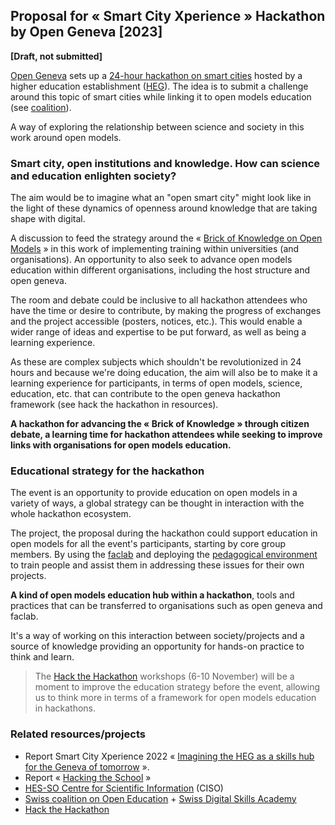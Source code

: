 ## Proposal for « Smart City Xperience » Hackathon by Open Geneva [2023]

**[Draft, not submitted]**

[Open Geneva](https://opengeneva.org/) sets up a [24-hour hackathon on smart cities](https://scx23.sparkboard.com/)
hosted by a higher education establishment ([HEG](https://www.hesge.ch/heg/en)). The idea is to submit a challenge
around this topic of smart cities while linking it to open models education (see
[coalition](https://github.com/Open-Models/ngi-coalition)).

A way of exploring the relationship between science and society in this work around open models.

### Smart city, open institutions and knowledge. How can science and education enlighten society?

The aim would be to imagine what an "open smart city" might look like in the light of these dynamics of openness around
knowledge that are taking shape with digital.

A discussion to feed the strategy around the « [Brick of Knowledge on Open Models](https://open-models.org/) » in
this work of implementing training within universities (and organisations). An opportunity to also seek to advance
open models education within different organisations, including the host structure and open geneva.

The room and debate could be inclusive to all hackathon attendees who have the time or desire to contribute, by
making the progress of exchanges and the project accessible (posters, notices, etc.). This would enable a wider range of
ideas and expertise to be put forward, as well as being a learning experience.

As these are complex subjects which shouldn't be revolutionized in 24 hours and because we're doing education, the
aim will also be to make it a learning experience for participants, in terms of open models, science, education, etc.
that can contribute to the open geneva hackathon framework (see hack the hackathon in resources).

**A hackathon for advancing the « Brick of Knowledge » through citizen debate, a learning time for hackathon attendees
while seeking to improve links with organisations for open models education.**

### Educational strategy for the hackathon

The event is an opportunity to provide education on open models in a variety of ways, a global strategy can be thought in
interaction with the whole hackathon ecosystem.

The project, the proposal during the hackathon could support education in open models for all the event's
participants, starting by core group members. By using the [faclab](https://www.faclab.org/) and deploying the [pedagogical
environment](https://zenodo.org/records/8021779) to train people and assist them in addressing these issues for their
own projects.

**A kind of open models education hub within a hackathon**, tools and practices that can be transferred to organisations
such as open geneva and faclab.

It's a way of working on this interaction between society/projects and a source of knowledge providing an opportunity
for hands-on practice to think and learn.

> The [Hack the Hackathon](https://hackthackathon.github.io/) workshops (6-10 November) will be a moment to improve the education
> strategy before the event, allowing us to think more in terms of a framework for open models education in hackathons.

### Related resources/projects

- Report Smart City Xperience 2022 « [Imagining the HEG as a skills hub for the Geneva of tomorrow](https://doi.org/10.5281/zenodo.10013327) ». 
- Report « [Hacking the School](https://zenodo.org/records/10013549) »
- [HES-SO Centre for Scientific Information](https://www.hesge.ch/heg/en/actualites/2022/creation-du-centre-information-scientifique-hes-so) (CISO)
- [Swiss coalition on Open Education](https://openeducation.unige.ch/) + [Swiss Digital Skills Academy](https://d-skills.ch/)
- [Hack the Hackathon](https://hackthackathon.github.io/)
